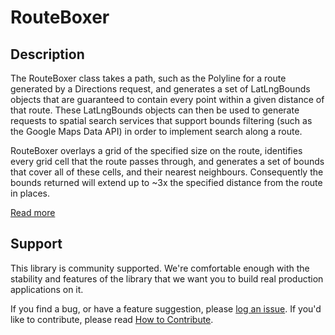 RouteBoxer
==========

## Description

The RouteBoxer class takes a path, such as the Polyline for a route generated by a Directions request, and generates a set of LatLngBounds objects that are guaranteed to contain every point within a given distance of that route. These LatLngBounds objects can then be used to generate requests to spatial search services that support bounds filtering (such as the Google Maps Data API) in order to implement search along a route. 

RouteBoxer overlays a grid of the specified size on the route, identifies every grid cell that the route passes through, and generates a set of bounds that cover all of these cells, and their nearest neighbours. Consequently the bounds returned will extend up to ~3x the specified distance from the route in places.

[Read more][more]

## Support

This library is community supported. We're comfortable enough with the stability and features of
the library that we want you to build real production applications on it.

If you find a bug, or have a feature suggestion, please [log an issue][issues]. If you'd like to
contribute, please read [How to Contribute][contrib].

[issues]: https://github.com/googlemaps/v3-utility-library/issues
[contrib]: https://github.com/googlemaps/v3-utility-library/blob/master/archive/routeboxer/CONTRIB.md
[more]: http://htmlpreview.github.io/?https://github.com/googlemaps/v3-utility-library/blob/master/archive/routeboxer/docs/reference.html